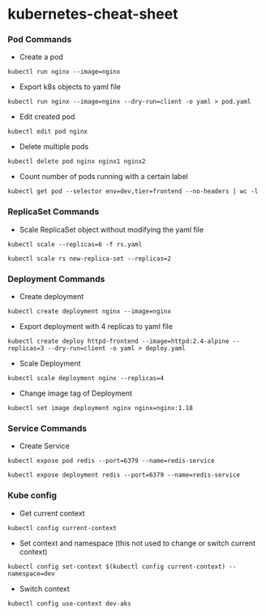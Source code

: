 # kubernetes-cheat-sheet

### Pod Commands

- Create a pod
```shell
kubectl run nginx --image=nginx
```

- Export k8s objects to yaml file
```shell
kubectl run nginx --image=nginx --dry-run=client -o yaml > pod.yaml
```

- Edit created pod
```shell
kubectl edit pod nginx
```

- Delete multiple pods
```shell
kubectl delete pod nginx nginx1 nginx2
```

- Count number of pods running with a certain label
```shell
kubectl get pod --selector env=dev,tier=frontend --no-headers | wc -l
```

### ReplicaSet Commands

- Scale ReplicaSet object without modifying the yaml file
```shell
kubectl scale --replicas=6 -f rs.yaml
```
```shell
kubectl scale rs new-replica-set --replicas=2
```

### Deployment Commands

- Create deployment
```shell
kubectl create deployment nginx --image=nginx
```

- Export deployment with 4 replicas to yaml file
```shell
kubectl create deploy httpd-frontend --image=httpd:2.4-alpine --replicas=3 --dry-run=client -o yaml > deploy.yaml
```

- Scale Deployment
```shell
kubectl scale deployment nginx --replicas=4
```

- Change image tag of Deployment
```shell
kubectl set image deployment nginx nginx=nginx:1.18
```

### Service Commands

- Create Service
```shell
kubectl expose pod redis --port=6379 --name=redis-service
```
```shell
kubectl expose deployment redis --port=6379 --name=redis-service
```

### Kube config

- Get current context
```shell
kubectl config current-context
```

- Set context and namespace (this not used to change or switch current context)
```shell
kubectl config set-context $(kubectl config current-context) --namespace=dev
```

- Switch context
```shell
kubectl config use-context dev-aks
```